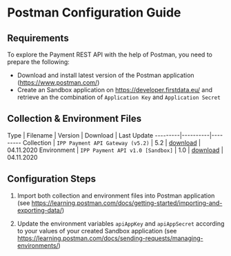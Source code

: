 # Postman Configuration Guide

## Requirements

To explore the Payment REST API with the help of Postman, you need to prepare the following:

* Download and install latest version of the Postman application (https://www.postman.com/)
* Create an Sandbox application on https://developer.firstdata.eu/ and retrieve an the combination of ``Application Key`` and ``Application Secret``

## Collection & Environment Files


Type | Filename | Version | Download | Last Update
---------|----------|---------
 Collection | ``IPP Payment API Gateway (v5.2)`` | 5.2 | [download](../postman/ipp-payment-api.postman_collection.v5.2.json) | 04.11.2020
 Environment | ``IPP Payment API v1.0 [Sandbox]`` | 1.0 | [download](../postman/ipp-payment-api.postman_environment.v1.0.json) | 04.11.2020

## Configuration Steps

1. Import both collection and environment files into Postman application (see https://learning.postman.com/docs/getting-started/importing-and-exporting-data/)

2. Update the environment variables ``apiAppKey`` and ``apiAppSecret`` according to your values of your created Sandbox application (see https://learning.postman.com/docs/sending-requests/managing-environments/)